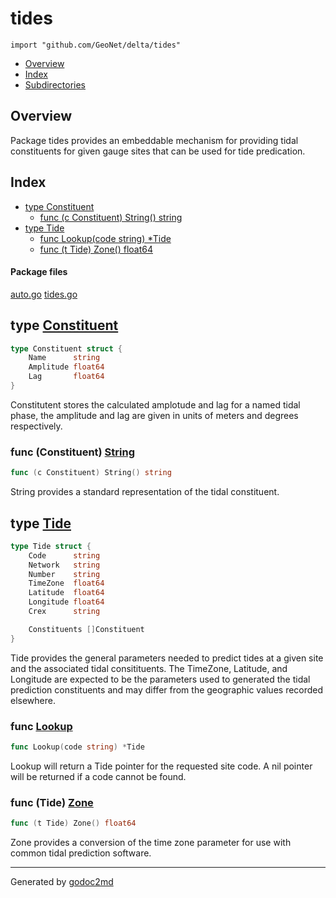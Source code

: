 

# tides
`import "github.com/GeoNet/delta/tides"`

* [Overview](#pkg-overview)
* [Index](#pkg-index)
* [Subdirectories](#pkg-subdirectories)

## <a name="pkg-overview">Overview</a>
Package tides provides an embeddable mechanism for providing tidal constituents for given gauge sites
that can be used for tide predication.




## <a name="pkg-index">Index</a>
* [type Constituent](#Constituent)
  * [func (c Constituent) String() string](#Constituent.String)
* [type Tide](#Tide)
  * [func Lookup(code string) *Tide](#Lookup)
  * [func (t Tide) Zone() float64](#Tide.Zone)


#### <a name="pkg-files">Package files</a>
[auto.go](/src/github.com/GeoNet/delta/tides/auto.go) [tides.go](/src/github.com/GeoNet/delta/tides/tides.go) 






## <a name="Constituent">type</a> [Constituent](/src/target/tides.go?s=451:534#L14)
``` go
type Constituent struct {
    Name      string
    Amplitude float64
    Lag       float64
}
```
Constitutent stores the calculated amplotude and lag for a named tidal phase, the amplitude
and lag are given in units of meters and degrees respectively.










### <a name="Constituent.String">func</a> (Constituent) [String](/src/target/tides.go?s=607:643#L21)
``` go
func (c Constituent) String() string
```
String provides a standard representation of the tidal constituent.




## <a name="Tide">type</a> [Tide](/src/target/tides.go?s=1024:1202#L29)
``` go
type Tide struct {
    Code      string
    Network   string
    Number    string
    TimeZone  float64
    Latitude  float64
    Longitude float64
    Crex      string

    Constituents []Constituent
}
```
Tide provides the general parameters needed to predict tides at a given site and the
associated tidal consitituents. The TimeZone, Latitude, and Longitude are expected
to be the parameters used to generated the tidal prediction constituents and may
differ from the geographic values recorded elsewhere.







### <a name="Lookup">func</a> [Lookup](/src/target/tides.go?s=1508:1538#L49)
``` go
func Lookup(code string) *Tide
```
Lookup will return a Tide pointer for the requested site code.
A nil pointer will be returned if a code cannot be found.





### <a name="Tide.Zone">func</a> (Tide) [Zone](/src/target/tides.go?s=1311:1339#L43)
``` go
func (t Tide) Zone() float64
```
Zone provides a conversion of the time zone parameter for use with common tidal
prediction software.








- - -
Generated by [godoc2md](http://godoc.org/github.com/davecheney/godoc2md)

